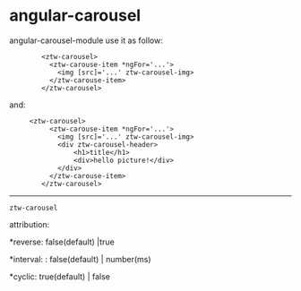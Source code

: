 # angular-carousel
angular-carousel-module
    use it as follow:
    
            <ztw-carousel>
              <ztw-carouse-item *ngFor='...'>
                <img [src]='...' ztw-carousel-img>
              </ztw-carouse-item>
            </ztw-carousel>
and:
    
         <ztw-carousel>
              <ztw-carouse-item *ngFor='...'>
                <img [src]='...' ztw-carousel-img>
                <div ztw-carousel-header>
                    <h1>title</h1>
                    <div>hello picture!</div>
                </div>
              </ztw-carouse-item>
            </ztw-carousel>
            
 ***
 `ztw-carousel`
 
 
 attribution:
 
 
*reverse: false(default) |true

*interval: :  false(default) | number(ms)

*cyclic:  true(default) | false
